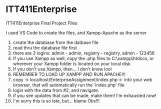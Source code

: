 # ITT411Enterprise

ITT411Enterprise
Final Project Files

I used VS Code to create the files, and Xampp-Apache as the server

1. create the database from the datbase file
2. read thru the database file first
3. there are 3 logins: admin - admin, registry - registry, admin - 123456
4. If you use Xampp as well, copy the .php files to C:\xampp\htdocs, or wherever your Xampp folder is located on your local disk
5. If you don't use Xampp, then... I don't know lool
6. REMEMBER TO LOAD UP XAMPP AND RUN APACHE!!!
7. copy -> localhost/EnterpriseAssignment/index.php <- into your web browser, that will automatically run the 'index.php' file
8. login with the data from #2, and navigate.
9. if you see updates that can be made, make them! I'm exhausted now!
10. I'm sorry this is so late, but... blame Otis!!!
